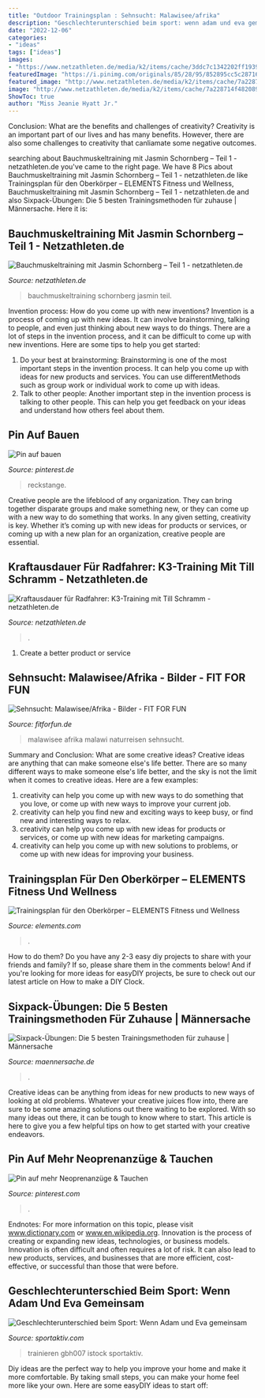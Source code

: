 ```yaml
---
title: "Outdoor Trainingsplan : Sehnsucht: Malawisee/afrika"
description: "Geschlechterunterschied beim sport: wenn adam und eva gemeinsam"
date: "2022-12-06"
categories:
- "ideas"
tags: ["ideas"]
images:
- "https://www.netzathleten.de/media/k2/items/cache/3ddc7c1342202ff1939ae99b11098ec6_XL.jpg"
featuredImage: "https://i.pinimg.com/originals/85/28/95/852895cc5c28716b7663f1e28ff96358.jpg"
featured_image: "http://www.netzathleten.de/media/k2/items/cache/7a228714f4820898f86713f5349e7364_XL.jpg"
image: "http://www.netzathleten.de/media/k2/items/cache/7a228714f4820898f86713f5349e7364_XL.jpg"
ShowToc: true
author: "Miss Jeanie Hyatt Jr."
---
```



Conclusion: What are the benefits and challenges of creativity?
Creativity is an important part of our lives and has many benefits. However, there are also some challenges to creativity that canliamate some negative outcomes.

	

		
searching about Bauchmuskeltraining mit Jasmin Schornberg – Teil 1 - netzathleten.de you've came to the right page. We have 8 Pics about Bauchmuskeltraining mit Jasmin Schornberg – Teil 1 - netzathleten.de like Trainingsplan für den Oberkörper – ELEMENTS Fitness und Wellness, Bauchmuskeltraining mit Jasmin Schornberg – Teil 1 - netzathleten.de and also Sixpack-Übungen: Die 5 besten Trainingsmethoden für zuhause | Männersache. Here it is:
		
    
## Bauchmuskeltraining Mit Jasmin Schornberg – Teil 1 - Netzathleten.de

<img loading=lazy src="https://www.netzathleten.de/media/k2/items/cache/3ddc7c1342202ff1939ae99b11098ec6_XL.jpg" onerror="this.onerror=null;this.src='https://tse1.mm.bing.net/th?id=OIP.xXMKBTyS_2GymA3FxOCj_wHaEK&amp;pid=15.1';" alt="Bauchmuskeltraining mit Jasmin Schornberg – Teil 1 - netzathleten.de">

_Source: netzathleten.de_

>bauchmuskeltraining schornberg jasmin teil. 

	

Invention process: How do you come up with new inventions?
Invention is a process of coming up with new ideas. It can involve brainstorming, talking to people, and even just thinking about new ways to do things. There are a lot of steps in the invention process, and it can be difficult to come up with new inventions. Here are some tips to help you get started: 
1. Do your best at brainstorming: Brainstorming is one of the most important steps in the invention process. It can help you come up with ideas for new products and services. You can use differentMethods such as group work or individual work to come up with ideas. 
2. Talk to other people: Another important step in the invention process is talking to other people. This can help you get feedback on your ideas and understand how others feel about them. 

    
## Pin Auf Bauen

<img loading=lazy src="https://i.pinimg.com/originals/85/28/95/852895cc5c28716b7663f1e28ff96358.jpg" onerror="this.onerror=null;this.src='https://tse3.mm.bing.net/th?id=OIP.MGZ-_4UUZSSNeeQFdO_NagHaHa&amp;pid=15.1';" alt="Pin auf bauen">

_Source: pinterest.de_

>reckstange. 

	

Creative people are the lifeblood of any organization. They can bring together disparate groups and make something new, or they can come up with a new way to do something that works. In any given setting, creativity is key. Whether it’s coming up with new ideas for products or services, or coming up with a new plan for an organization, creative people are essential.

    
## Kraftausdauer Für Radfahrer: K3-Training Mit Till Schramm - Netzathleten.de

<img loading=lazy src="http://www.netzathleten.de/media/k2/items/cache/7a228714f4820898f86713f5349e7364_XL.jpg" onerror="this.onerror=null;this.src='https://tse2.mm.bing.net/th?id=OIP.FOsnyKKeNZ1-PdwBX1QsXgHaEK&amp;pid=15.1';" alt="Kraftausdauer für Radfahrer: K3-Training mit Till Schramm - netzathleten.de">

_Source: netzathleten.de_

>. 

	

1. Create a better product or service 

    
## Sehnsucht: Malawisee/Afrika - Bilder - FIT FOR FUN

<img loading=lazy src="https://www.fitforfun.de/files/images/200707/0/fff_travel_naturreisen_malawi3,12450_m_n.jpg" onerror="this.onerror=null;this.src='https://tse1.mm.bing.net/th?id=OIP.n_r1VYJwvKFdkcuYdYqKwgHaE7&amp;pid=15.1';" alt="Sehnsucht: Malawisee/Afrika - Bilder - FIT FOR FUN">

_Source: fitforfun.de_

>malawisee afrika malawi naturreisen sehnsucht. 

	

Summary and Conclusion: What are some creative ideas?
Creative ideas are anything that can make someone else's life better. There are so many different ways to make someone else's life better, and the sky is not the limit when it comes to creative ideas. Here are a few examples: 
1) creativity can help you come up with new ways to do something that you love, or come up with new ways to improve your current job. 
2) creativity can help you find new and exciting ways to keep busy, or find new and interesting ways to relax. 
3) creativity can help you come up with new ideas for products or services, or come up with new ideas for marketing campaigns. 
4) creativity can help you come up with new solutions to problems, or come up with new ideas for improving your business.

    
## Trainingsplan Für Den Oberkörper – ELEMENTS Fitness Und Wellness

<img loading=lazy src="https://www.elements.com/app/uploads/2020/05/200528_aciso_highknees_egym_mf-350x350.png" onerror="this.onerror=null;this.src='https://tse2.mm.bing.net/th?id=OIP.giytqd2CUVMJwQjZuVNSUAAAAA&amp;pid=15.1';" alt="Trainingsplan für den Oberkörper – ELEMENTS Fitness und Wellness">

_Source: elements.com_

>. 

	

How to do them?
Do you have any 2-3 easy diy projects to share with your friends and family? If so, please share them in the comments below! And if you're looking for more ideas for easyDIY projects, be sure to check out our latest article on How to make a DIY Clock.

    
## Sixpack-Übungen: Die 5 Besten Trainingsmethoden Für Zuhause | Männersache

<img loading=lazy src="https://images.maennersache.de/crunches-sixpack-fitness,id=0433bb7f,b=maennersache,w=1100,rm=sk.jpeg" onerror="this.onerror=null;this.src='https://tse1.mm.bing.net/th?id=OIP.NheX89RavZvO3X6Q1XA3tgHaEK&amp;pid=15.1';" alt="Sixpack-Übungen: Die 5 besten Trainingsmethoden für zuhause | Männersache">

_Source: maennersache.de_

>. 

	

Creative ideas can be anything from ideas for new products to new ways of looking at old problems. Whatever your creative juices flow into, there are sure to be some amazing solutions out there waiting to be explored. With so many ideas out there, it can be tough to know where to start. This article is here to give you a few helpful tips on how to get started with your creative endeavors.

    
## Pin Auf Mehr Neoprenanzüge &amp; Tauchen

<img loading=lazy src="https://i.pinimg.com/originals/44/4a/b3/444ab30e52ab0c38efefa215785498ed.jpg" onerror="this.onerror=null;this.src='https://tse1.mm.bing.net/th?id=OIP.L-KXYxNhSbvSiPiFxHf_CgHaNK&amp;pid=15.1';" alt="Pin auf mehr Neoprenanzüge &amp; Tauchen">

_Source: pinterest.com_

>. 

	

Endnotes: For more information on this topic, please visit www.dictionary.com or www.en.wikipedia.org.
Innovation is the process of creating or expanding new ideas, technologies, or business models. Innovation is often difficult and often requires a lot of risk. It can also lead to new products, services, and businesses that are more efficient, cost-effective, or successful than those that were before.

    
## Geschlechterunterschied Beim Sport: Wenn Adam Und Eva Gemeinsam

<img loading=lazy src="https://www.sportaktiv.com/sites/default/files/styles/banner_desktop/public/images/geschlechterunterschied_beim_sport_1.jpg?itok=00Xbtp0h" onerror="this.onerror=null;this.src='https://tse2.mm.bing.net/th?id=OIP.YW6XUnvDUrX6AvYX4LF9LQHaEJ&amp;pid=15.1';" alt="Geschlechterunterschied beim Sport: Wenn Adam und Eva gemeinsam">

_Source: sportaktiv.com_

>trainieren gbh007 istock sportaktiv. 

	

Diy ideas are the perfect way to help you improve your home and make it more comfortable. By taking small steps, you can make your home feel more like your own. Here are some easyDIY ideas to start off: 

